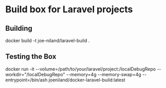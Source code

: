 # Build box for Laravel projects

## Building

docker build -t joe-niland/laravel-build .

## Testing the Box

docker run -it --volume=/path/to/your/laravel/project:/localDebugRepo --workdir="/localDebugRepo" --memory=4g --memory-swap=4g --entrypoint=/bin/ash joeniland/docker-laravel-build:latest
